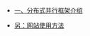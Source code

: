 <!-- docs/_sidebar.md -->
- [一、分布式并行框架介绍](/LLM_Parallelism/ParallelismTools.md)
    <!-- - [第一章 第一节](/ch1/ch1.1/c1.1)
    - [第一章 第一节](/ch1/ch1.1/c1.2) -->
<!-- - [第一章 第二节](/ch1/c2) --> 
- [另：网站使用方法](/Method.md)